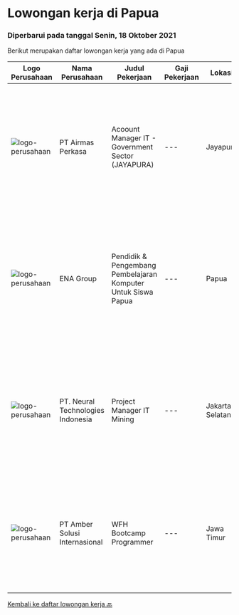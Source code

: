 
  # Lowongan kerja di Papua

  ### Diperbarui pada tanggal Senin, 18 Oktober 2021

  Berikut merupakan daftar lowongan kerja yang ada di Papua

  |Logo Perusahaan | Nama Perusahaan | Judul Pekerjaan | Gaji Pekerjaan | Lokasi | Deskripsi | Tanggal diunggah | Pranala |
  | -------------- | --------------- | --------------- | --------- | --------- | -------------- | ------- | ----------- |
  |![logo-perusahaan](https://image-service-cdn.seek.com.au/cb6c6fa5bcb5880ae5a139f1165d07ffcf05fdfc/ee4dce1061f3f616224767ad58cb2fc751b8d2dc)|PT Airmas Perkasa|Acoount Manager IT - Government Sector (JAYAPURA)|---|Jayapura|Responsibility: Build and maintain relationship with new and existing customer from Government section. Ensure execution of developed sales...|Selasa, 05 Oktober 2021|https://www.jobstreet.co.id/id/job/acoount-manager-it-government-sector-jayapura-3632655?token=0~595085e0-220a-4e53-9a5f-f440a3d729a1&sectionRank=1&jobId=jobstreet-id-job-3632655|
|![logo-perusahaan](https://image-service-cdn.seek.com.au/ff3c56e1b21d8c43578e79ecd60e32611fd8adf5/ee4dce1061f3f616224767ad58cb2fc751b8d2dc)|ENA Group|Pendidik & Pengembang Pembelajaran Komputer Untuk Siswa Papua|---|Papua|Yayasan Alirena fokus untuk memajukan SDM asli Papua, yang selama ini sangat tertinggal dalam area-area foundational. Pembelajaran komputer harus...|Rabu, 15 September 2021|https://www.jobstreet.co.id/id/job/pendidik-pengembang-pembelajaran-komputer-untuk-siswa-papua-3620574?token=0~595085e0-220a-4e53-9a5f-f440a3d729a1&sectionRank=2&jobId=jobstreet-id-job-3620574|
|![logo-perusahaan](https://image-service-cdn.seek.com.au/4a7ab344664f96f43a3ebc1f924fb915905867ec/ee4dce1061f3f616224767ad58cb2fc751b8d2dc)|PT. Neural Technologies Indonesia|Project Manager IT Mining|---|Jakarta Selatan|Project Manager, minimum education of Master's Degree, and at least 20 years experience in mining IT, especially Nickel Mining to create an IT Roadmap...|Jumat, 27 Agustus 2021|https://www.jobstreet.co.id/id/job/project-manager-it-mining-3612609?token=0~595085e0-220a-4e53-9a5f-f440a3d729a1&sectionRank=3&jobId=jobstreet-id-job-3612609|
|![logo-perusahaan](https://us.123rf.com/450wm/pavelstasevich/pavelstasevich1811/pavelstasevich181101027/112815900-stock-vector-no-image-available-icon-flat-vector.jpg?ver=6)|PT Amber Solusi Internasional|WFH Bootcamp Programmer|---|Jawa Timur|If you have intense intellectual curiosity, self-motivated and proactive, you’ll enjoy working every day on our Engineering team. Submit your resume...|Selasa, 24 Agustus 2021|https://www.jobstreet.co.id/id/job/wfh-bootcamp-programmer-3608910?token=0~595085e0-220a-4e53-9a5f-f440a3d729a1&sectionRank=4&jobId=jobstreet-id-job-3608910|


  [Kembali ke daftar lowongan kerja 🔙](../README.md#daftar-lowongan-kerja)
  